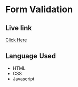 # Form Validation
## Live link
[Click Here](https://i-riyaj.github.io/Javascript-Learnings_Projects/Form%20Validation/)
## Language Used
- HTML
- CSS
- Javascript
